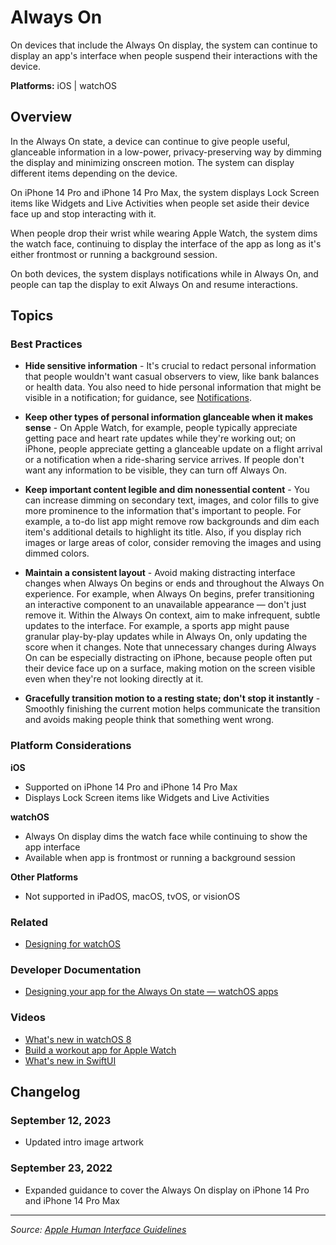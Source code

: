 # Always On

On devices that include the Always On display, the system can continue to display an app's interface when people suspend their interactions with the device.

**Platforms:** iOS | watchOS

## Overview

In the Always On state, a device can continue to give people useful, glanceable information in a low-power, privacy-preserving way by dimming the display and minimizing onscreen motion. The system can display different items depending on the device.

On iPhone 14 Pro and iPhone 14 Pro Max, the system displays Lock Screen items like Widgets and Live Activities when people set aside their device face up and stop interacting with it.

When people drop their wrist while wearing Apple Watch, the system dims the watch face, continuing to display the interface of the app as long as it's either frontmost or running a background session.

On both devices, the system displays notifications while in Always On, and people can tap the display to exit Always On and resume interactions.

## Topics

### Best Practices

- **Hide sensitive information** - It's crucial to redact personal information that people wouldn't want casual observers to view, like bank balances or health data. You also need to hide personal information that might be visible in a notification; for guidance, see [Notifications](https://developer.apple.com/design/human-interface-guidelines/notifications).

- **Keep other types of personal information glanceable when it makes sense** - On Apple Watch, for example, people typically appreciate getting pace and heart rate updates while they're working out; on iPhone, people appreciate getting a glanceable update on a flight arrival or a notification when a ride-sharing service arrives. If people don't want any information to be visible, they can turn off Always On.

- **Keep important content legible and dim nonessential content** - You can increase dimming on secondary text, images, and color fills to give more prominence to the information that's important to people. For example, a to-do list app might remove row backgrounds and dim each item's additional details to highlight its title. Also, if you display rich images or large areas of color, consider removing the images and using dimmed colors.

- **Maintain a consistent layout** - Avoid making distracting interface changes when Always On begins or ends and throughout the Always On experience. For example, when Always On begins, prefer transitioning an interactive component to an unavailable appearance — don't just remove it. Within the Always On context, aim to make infrequent, subtle updates to the interface. For example, a sports app might pause granular play-by-play updates while in Always On, only updating the score when it changes. Note that unnecessary changes during Always On can be especially distracting on iPhone, because people often put their device face up on a surface, making motion on the screen visible even when they're not looking directly at it.

- **Gracefully transition motion to a resting state; don't stop it instantly** - Smoothly finishing the current motion helps communicate the transition and avoids making people think that something went wrong.

### Platform Considerations

**iOS**  
- Supported on iPhone 14 Pro and iPhone 14 Pro Max
- Displays Lock Screen items like Widgets and Live Activities

**watchOS**  
- Always On display dims the watch face while continuing to show the app interface
- Available when app is frontmost or running a background session

**Other Platforms**  
- Not supported in iPadOS, macOS, tvOS, or visionOS

### Related

- [Designing for watchOS](https://developer.apple.com/design/human-interface-guidelines/designing-for-watchos)

### Developer Documentation

- [Designing your app for the Always On state — watchOS apps](https://developer.apple.com/documentation/watchkit/designing-your-app-for-the-always-on-state)

### Videos

- [What's new in watchOS 8](https://developer.apple.com/videos/play/wwdc2021/10002/)
- [Build a workout app for Apple Watch](https://developer.apple.com/videos/play/wwdc2021/10009/)
- [What's new in SwiftUI](https://developer.apple.com/videos/play/wwdc2021/10018/)

## Changelog

### September 12, 2023
- Updated intro image artwork

### September 23, 2022
- Expanded guidance to cover the Always On display on iPhone 14 Pro and iPhone 14 Pro Max

---

*Source: [Apple Human Interface Guidelines](https://developer.apple.com/design/human-interface-guidelines/always-on)*